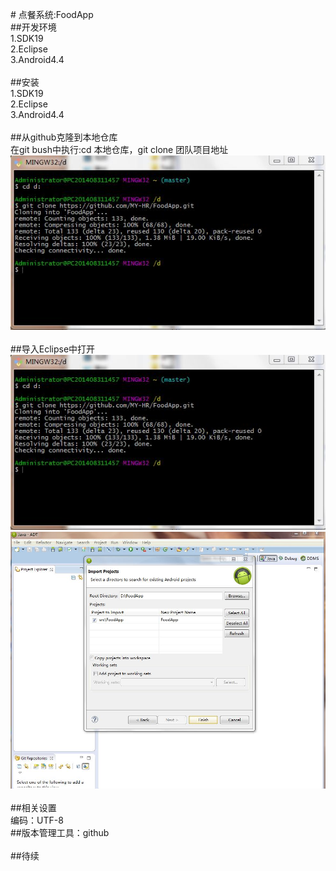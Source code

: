 # 点餐系统:FoodApp<br>
##开发环境<br>
1.SDK19<br>
2.Eclipse<br>
3.Android4.4<br><br>
##安装<br>
1.SDK19<br>
2.Eclipse<br>
3.Android4.4<br><br>
##从github克隆到本地仓库<br>
在git bush中执行:cd 本地仓库，git clone 团队项目地址<br>
![Image text](https://github.com/wimin/FoodApp/blob/master/image/1.JPG)<br><br>
##导入Eclipse中打开<br>
![Image text](https://github.com/wimin/FoodApp/blob/master/image/1.JPG)<br>
![Image text](https://github.com/wimin/FoodApp/blob/master/image/2.JPG)<br><br>
##相关设置<br>
编码：UTF-8<br>
##版本管理工具：github<br><br>
##待续<br>

